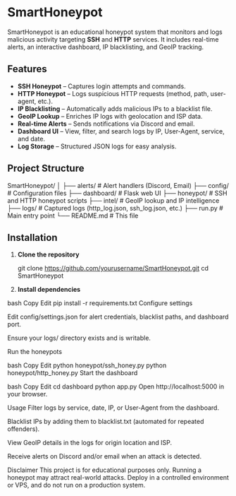 # SmartHoneypot

SmartHoneypot is an educational honeypot system that monitors and logs malicious activity targeting **SSH** and **HTTP** services. It includes real-time alerts, an interactive dashboard, IP blacklisting, and GeoIP tracking.

## Features

- **SSH Honeypot** – Captures login attempts and commands.
- **HTTP Honeypot** – Logs suspicious HTTP requests (method, path, user-agent, etc.).
- **IP Blacklisting** – Automatically adds malicious IPs to a blacklist file.
- **GeoIP Lookup** – Enriches IP logs with geolocation and ISP data.
- **Real-time Alerts** – Sends notifications via Discord and email.
- **Dashboard UI** – View, filter, and search logs by IP, User-Agent, service, and date.
- **Log Storage** – Structured JSON logs for easy analysis.

## Project Structure

SmartHoneypot/
│
├── alerts/ # Alert handlers (Discord, Email)
├── config/ # Configuration files
├── dashboard/ # Flask web UI
├── honeypot/ # SSH and HTTP honeypot scripts
├── intel/ # GeoIP lookup and IP intelligence
├── logs/ # Captured logs (http_log.json, ssh_log.json, etc.)
├── run.py # Main entry point
└── README.md # This file

## Installation

1. **Clone the repository**

   git clone https://github.com/yourusername/SmartHoneypot.git
   cd SmartHoneypot




2. **Install dependencies**

bash
Copy
Edit
pip install -r requirements.txt
Configure settings

Edit config/settings.json for alert credentials, blacklist paths, and dashboard port.

Ensure your logs/ directory exists and is writable.

Run the honeypots

bash
Copy
Edit
python honeypot/ssh_honey.py
python honeypot/http_honey.py
Start the dashboard

bash
Copy
Edit
cd dashboard
python app.py
Open http://localhost:5000 in your browser.

Usage
Filter logs by service, date, IP, or User-Agent from the dashboard.

Blacklist IPs by adding them to blacklist.txt (automated for repeated offenders).

View GeoIP details in the logs for origin location and ISP.

Receive alerts on Discord and/or email when an attack is detected.

Disclaimer
This project is for educational purposes only. Running a honeypot may attract real-world attacks.
Deploy in a controlled environment or VPS, and do not run on a production system.
